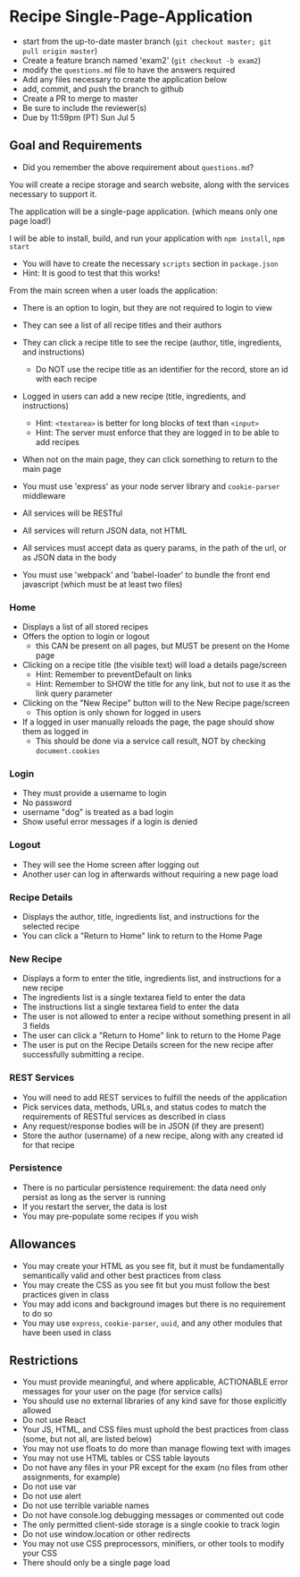 # Recipe Single-Page-Application

* start from the up-to-date master branch (`git checkout master; git pull origin master`)
* Create a feature branch named 'exam2' (`git checkout -b exam2`)
* modify the `questions.md` file to have the answers required
* Add any files necessary to create the application below
* add, commit, and push the branch to github
* Create a PR to merge to master
* Be sure to include the reviewer(s)
* Due by 11:59pm (PT) Sun Jul 5

## Goal and Requirements

* Did you remember the above requirement about `questions.md`?

You will create a recipe storage and search website, along with the services necessary to support it.

The application will be a single-page application. (which means only one page load!)  

I will be able to install, build, and run your application with `npm install`, `npm start`
* You will have to create the necessary `scripts` section in `package.json`
* Hint: It is good to test that this works!

From the main screen when a user loads the application:
* There is an option to login, but they are not required to login to view
* They can see a list of all recipe titles and their authors
* They can click a recipe title to see the recipe (author, title, ingredients, and instructions)
  * Do NOT use the recipe title as an identifier for the record, store an id with each recipe
* Logged in users can add a new recipe (title, ingredients, and instructions)
    * Hint: `<textarea>` is better for long blocks of text than `<input>`
    * Hint: The server must enforce that they are logged in to be able to add recipes
* When not on the main page, they can click something to return to the main page

* You must use 'express' as your node server library and `cookie-parser` middleware
* All services will be RESTful
* All services will return JSON data, not HTML
* All services must accept data as query params, in the path of the url, or as JSON data in the body
* You must use 'webpack' and 'babel-loader' to bundle the front end javascript (which must be at least two files)

### Home
* Displays a list of all stored recipes
* Offers the option to login or logout
  * this CAN be present on all pages, but MUST be present on the Home page
* Clicking on a recipe title (the visible text) will load a details page/screen
  * Hint: Remember to preventDefault on links
  * Hint: Remember to SHOW the title for any link, but not to use it as the link query parameter
* Clicking on the "New Recipe" button will to the New Recipe page/screen
  * This option is only shown for logged in users
* If a logged in user manually reloads the page, the page should show them as logged in
  * This should be done via a service call result, NOT by checking `document.cookies`

### Login
* They must provide a username to login
* No password
* username "dog" is treated as a bad login
* Show useful error messages if a login is denied

### Logout 
* They will see the Home screen after logging out
* Another user can log in afterwards without requiring a new page load

### Recipe Details
* Displays the author, title, ingredients list, and instructions for the selected recipe
* You can click a "Return to Home" link to return to the Home Page

### New Recipe
* Displays a form to enter the title, ingredients list, and instructions for a new recipe
* The ingredients list is a single textarea field to enter the data
* The instructions list a single textarea field to enter the data
* The user is not allowed to enter a recipe without something present in all 3 fields
* The user can click a "Return to Home" link to return to the Home Page
* The user is put on the Recipe Details screen for the new recipe after successfully submitting a recipe.

### REST Services
* You will need to add REST services to fulfill the needs of the application
* Pick services data, methods, URLs, and status codes to match the requirements of RESTful services as described in class
* Any request/response bodies will be in JSON (if they are present)
* Store the author (username) of a new recipe, along with any created id for that recipe

### Persistence
* There is no particular persistence requirement: the data need only persist as long as the server is running
* If you restart the server, the data is lost
* You may pre-populate some recipes if you wish

## Allowances
* You may create your HTML as you see fit, but it must be fundamentally semantically valid and other best practices from class
* You may create the CSS as you see fit but you must follow the best practices given in class
* You may add icons and background images but there is no requirement to do so
* You may use `express`, `cookie-parser`, `uuid`, and any other modules that have been used in class

## Restrictions
* You must provide meaningful, and where applicable, ACTIONABLE error messages for your user on the page (for service calls)
* You should use no external libraries of any kind save for those explicitly allowed
* Do not use React
* Your JS, HTML, and CSS files must uphold the best practices from class (some, but not all, are listed below)
* You may not use floats to do more than manage flowing text with images
* You may not use HTML tables or CSS table layouts
* Do not have any files in your PR except for the exam (no files from other assignments, for example)
* Do not use var
* Do not use alert
* Do not use terrible variable names
* Do not have console.log debugging messages or commented out code
* The only permitted client-side storage is a single cookie to track login
* Do not use window.location or other redirects
* You may not use CSS preprocessors, minifiers, or other tools to modify your CSS
* There should only be a single page load
